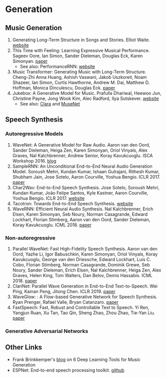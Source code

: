 # Generation

## Music Generation

1. Generating Long-Term Structure in Songs and Stories. Elliot Waite. [website](https://magenta.tensorflow.org/2016/07/15/lookback-rnn-attention-rnn)
2. This Time with Feeling: Learning Expressive Musical Performance. Sageev Oore, Ian Simon, Sander Dieleman, Douglas Eck, Karen Simonyan. [paper](https://arxiv.org/abs/1808.03715)
   * See also: PerformanceRNN: [website](https://magenta.tensorflow.org/performance-rnn)
3. Music Transformer: Generating Music with Long-Term Structure. Cheng-Zhi Anna Huang, Ashish Vaswani, Jakob Uszkoreit, Noam Shazeer, Ian Simon, Curtis Hawthorne, Andrew M. Dai, Matthew D. Hoffman, Monica Dinculescu, Douglas Eck. [paper](https://arxiv.org/abs/1809.04281)
4. Jukebox: A Generative Model for Music. Prafulla Dhariwal, Heewoo Jun, Christine Payne, Jong Wook Kim, Alec Radford, Ilya Sutskever. [website](https://openai.com/blog/jukebox/)
   * See also: [Clara](http://christinemcleavey.com/clara-a-neural-net-music-generator/) and [MuseNet](https://openai.com/blog/musenet/)


## Speech Synthesis

### Autoregressive Models

1. WaveNet: A Generative Model for Raw Audio. Aaron van den Oord, Sander Dieleman, Heiga Zen, Karen Simonyan, Oriol Vinyals, Alex Graves, Nal Kalchbrenner, Andrew Senior, Koray Kavukcuoglu. ISCA Workshop 2016. [blog](https://deepmind.com/blog/article/wavenet-generative-model-raw-audio)
2. SampleRNN: An Unconditional End-to-End Neural Audio Generation Model. Soroush Mehri, Kundan Kumar, Ishaan Gulrajani, Rithesh Kumar, Shubham Jain, Jose Sotelo, Aaron Courville, Yoshua Bengio. ICLR 2017. [paper](https://arxiv.org/abs/1612.07837)
3. Char2Wav: End-to-End Speech Synthesis. Jose Sotelo, Soroush Mehri, Kundan Kumar, João Felipe Santos, Kyle Kastner, Aaron Courville, Yoshua Bengio. ICLR 2017. [website](http://www.josesotelo.com/speechsynthesis/)
4. Tacotron: Towards End-to-End Speech Synthesis. [website](https://google.github.io/tacotron/)
5. WaveRNN: Efficient Neural Audio Synthesis. Nal Kalchbrenner, Erich Elsen, Karen Simonyan, Seb Noury, Norman Casagrande, Edward Lockhart, Florian Stimberg, Aaron van den Oord, Sander Dieleman, Koray Kavukcuoglu. ICML 2018. [paper](https://arxiv.org/abs/1802.08435)

### Non-autoregressive

1. Parallel WaveNet: Fast High-Fidelity Speech Synthesis. Aaron van den Oord, Yazhe Li, Igor Babuschkin, Karen Simonyan, Oriol Vinyals, Koray Kavukcuoglu, George van den Driessche, Edward Lockhart, Luis C. Cobo, Florian Stimberg, Norman Casagrande, Dominik Grewe, Seb Noury, Sander Dieleman, Erich Elsen, Nal Kalchbrenner, Heiga Zen, Alex Graves, Helen King, Tom Walters, Dan Belov, Demis Hassabis. ICML 2018. [paper](https://arxiv.org/abs/1711.10433)
2. ClariNet: Parallel Wave Generation in End-to-End Text-to-Speech. Wei Ping, Kainan Peng, Jitong Chen. ICLR 2019. [paper](https://arxiv.org/abs/1807.07281)
3. WaveGlow: : A Flow-based Generative Network for Speech Synthesis. Ryan Prenger, Rafael Valle, Bryan Catanzaro. [paper](https://arxiv.org/abs/1811.00002)
4. FastSpeech: Fast, Robust and Controllable Text to Speech. Yi Ren, Yangjun Ruan, Xu Tan, Tao Qin, Sheng Zhao, Zhou Zhao, Tie-Yan Liu. [paper](https://arxiv.org/abs/1905.09263)

### Generative Adversarial Networks

## Other Links

* Frank Brinkkemper's [blog](https://www.asimovinstitute.org/analyzing-deep-learning-tools-music/) on 6 Deep Learning Tools for Music Generation
* ESPNet: End-to-end speech processing toolkit. [github](https://github.com/espnet/espnet)


